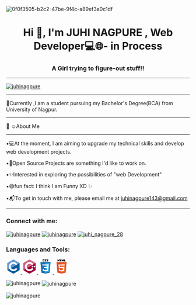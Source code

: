 ![0f0f3505-b2c2-47be-9f4c-a89ef3a0c1df](https://user-images.githubusercontent.com/97795041/150485708-54809065-8d3d-4a76-ab21-abb1eb1320a3.jpg)


<h1 align="center">Hi 👋, I'm JUHI NAGPURE , Web Developer💻🌐- in Process</h1>
<h3 align="center">A Girl trying to figure-out stuff!!</h3>
<hr>
<p align="left"> <a href="https://github.com/ryo-ma/github-profile-trophy"><img src="https://github-profile-trophy.vercel.app/?username=juhinagpure" alt="juhinagpure" /></a> </p>
<hr>

 🔗Currently ,I am a student pursuing my Bachelor's Degree(BCA) from University of Nagpur. 

<hr>
🔗 ☺️About Me
 <hr>

▪️💻At the moment, I am aiming to upgrade my technical skills and develop web development projects.

▪️🙌Open Source Projects are something I'd like to work on.

▪️✨Interested in exploring the possibilities of "web Development"                                                                                                                                 

▪️😅fun fact: I think I am Funny XD ✨

▪️📬To get in touch with me, please email me at juhinagpure143@gmail.com


<hr>
<h3 align="left">Connect with me:</h3>
<p align="left">
<a href="https://twitter.com/juhinagpure" target="blank"><img align="center" src="https://raw.githubusercontent.com/rahuldkjain/github-profile-readme-generator/master/src/images/icons/Social/twitter.svg" alt="juhinagpure" height="30" width="40" /></a>
<a href="https://linkedin.com/in/juhinagpure" target="blank"><img align="center" src="https://raw.githubusercontent.com/rahuldkjain/github-profile-readme-generator/master/src/images/icons/Social/linked-in-alt.svg" alt="juhinagpure" height="30" width="40" /></a>
<a href="https://instagram.com/juhi_nagpure_28" target="blank"><img align="center" src="https://raw.githubusercontent.com/rahuldkjain/github-profile-readme-generator/master/src/images/icons/Social/instagram.svg" alt="juhi_nagpure_28" height="30" width="40" /></a>
</p>

<h3 align="left">Languages and Tools:</h3>
<p align="left"> <a href="https://www.cprogramming.com/" target="_blank" rel="noreferrer"> <img src="https://raw.githubusercontent.com/devicons/devicon/master/icons/c/c-original.svg" alt="c" width="40" height="40"/> </a> <a href="https://www.w3schools.com/cpp/" target="_blank" rel="noreferrer"> <img src="https://raw.githubusercontent.com/devicons/devicon/master/icons/cplusplus/cplusplus-original.svg" alt="cplusplus" width="40" height="40"/> </a> <a href="https://www.w3schools.com/css/" target="_blank" rel="noreferrer"> <img src="https://raw.githubusercontent.com/devicons/devicon/master/icons/css3/css3-original-wordmark.svg" alt="css3" width="40" height="40"/> </a> <a href="https://www.w3.org/html/" target="_blank" rel="noreferrer"> <img src="https://raw.githubusercontent.com/devicons/devicon/master/icons/html5/html5-original-wordmark.svg" alt="html5" width="40" height="40"/> </a> </p>

<p><img align="left" src="https://github-readme-stats.vercel.app/api/top-langs?username=juhinagpure&show_icons=true&locale=en&layout=compact" alt="juhinagpure" /></p>

<p>&nbsp;<img align="center" src="https://github-readme-stats.vercel.app/api?username=juhinagpure&show_icons=true&locale=en" alt="juhinagpure" /></p>

<p><img align="center" src="https://github-readme-streak-stats.herokuapp.com/?user=juhinagpure&" alt="juhinagpure" /></p>
